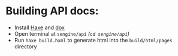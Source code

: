 # Building API docs:

-   Install [Haxe](https://haxe.org/) and [dox](https://github.com/HaxeFoundation/dox)
-   Open terminal at `sengine/api` _(`cd sengine/api`)_
-   Run `haxe build.hxml` to generate html into the `build/html/pages` directory
